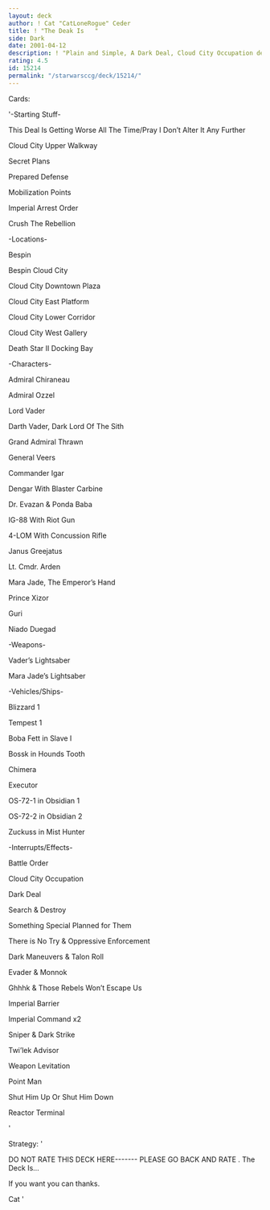 ```yaml
---
layout: deck
author: ! Cat "CatLoneRogue" Ceder
title: ! "The Deak Is   "
side: Dark
date: 2001-04-12
description: ! "Plain and Simple, A Dark Deal, Cloud City Occupation deck that stands the test of time"
rating: 4.5
id: 15214
permalink: "/starwarsccg/deck/15214/"
---
```

Cards: 

'-Starting Stuff-

This Deal Is Getting Worse All The Time/Pray I Don’t Alter It Any Further

Cloud City Upper Walkway

Secret Plans

Prepared Defense

Mobilization Points

Imperial Arrest Order

Crush The Rebellion


-Locations-

Bespin

Bespin Cloud City

Cloud City Downtown Plaza 

Cloud City East Platform

Cloud City Lower Corridor

Cloud City West Gallery 

Death Star II Docking Bay


-Characters-

Admiral Chiraneau

Admiral Ozzel

Lord Vader

Darth Vader, Dark Lord Of The Sith

Grand Admiral Thrawn

General Veers

Commander Igar

Dengar With Blaster Carbine

Dr. Evazan & Ponda Baba 

IG-88 With Riot Gun

4-LOM With Concussion Rifle

Janus Greejatus

Lt. Cmdr. Arden

Mara Jade, The Emperor’s Hand

Prince Xizor

Guri

Niado Duegad


-Weapons- 

Vader’s Lightsaber

Mara Jade’s Lightsaber


-Vehicles/Ships-

Blizzard 1

Tempest 1

Boba Fett in Slave I

Bossk in Hounds Tooth

Chimera

Executor

OS-72-1 in Obsidian 1

OS-72-2 in Obsidian 2

Zuckuss in Mist Hunter


-Interrupts/Effects-

Battle Order

Cloud City Occupation

Dark Deal

Search & Destroy

Something Special Planned for Them

There is No Try & Oppressive Enforcement

Dark Maneuvers & Talon Roll

Evader & Monnok

Ghhhk & Those Rebels Won’t Escape Us

Imperial Barrier

Imperial Command x2

Sniper & Dark Strike

Twi’lek Advisor

Weapon Levitation

Point Man

Shut Him Up Or Shut Him Down

Reactor Terminal

'

Strategy: '

DO NOT RATE THIS DECK HERE------- PLEASE GO BACK AND RATE . The Deck Is...



If you want you can thanks.



Cat '
